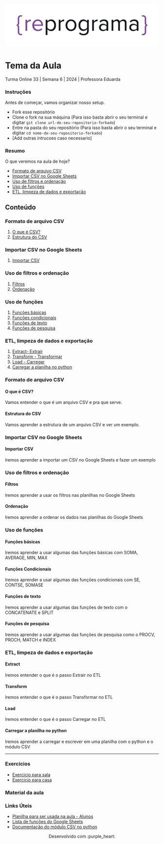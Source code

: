 <h1 align="center">
  <img src="assets/reprograma-fundos-claros.png" alt="logo reprograma" width="500">
</h1>

# Tema da Aula

Turma Online 33 | Semana 6 | 2024 | Professora Eduarda

### Instruções
Antes de começar, vamos organizar nosso setup.
* Fork esse repositório 
* Clone o fork na sua máquina (Para isso basta abrir o seu terminal e digitar `git clone url-do-seu-repositorio-forkado`)
* Entre na pasta do seu repositório (Para isso basta abrir o seu terminal e digitar `cd nome-do-seu-repositorio-forkado`)
* [Add outras intrucoes caso necessario]

### Resumo
O que veremos na aula de hoje?
* [Formato de arquivo CSV](#tema1)
* [Importar CSV no Google Sheets](#tema2)
* [Uso de filtros e ordenação](#tema3)
* [Uso de funções](#tema4)
* [ETL, limpeza de dados e exportação](#tema5)

## Conteúdo
### Formato de arquivo CSV 
1. [O que é CSV?](#topico1)
2. [Estrutura do CSV](#topico2)
### Importar CSV no Google Sheets
1. [Importar CSV](#topico3)   
### Uso de filtros e ordenação
1. [Filtros](#topico4)
2. [Ordenação](#topico5)
### Uso de funções
1. [Funções básicas](#topico6)
2. [Funções condicionais](#topico7)
3. [Funções de texto](#topico8)
4. [Funções de pesquisa](#topico9)
### ETL, limpeza de dados e exportação
1. [Extract- Extrair](#topico10)
2. [Transform - Transformar](#topico11)
3. [Load - Carregar](#topico12)
4. [Carregar a planilha no python](#topico13)

### Formato de arquivo CSV 

#### O que é CSV?
Vamos entender o que é um arquivo CSV e pra que serve.

 #### Estrutura do CSV
Vamos aprender a estrutura de um arquivo CSV e ver um exemplo.

### Importar CSV no Google Sheets
#### Importar CSV
Iremos aprender a importar um CSV no Google Sheets e fazer um exemplo

### Uso de filtros e ordenação
#### Filtros
Iremos aprender a usar os filtros nas planilhas no Google Sheets

#### Ordenação
Iremos aprender a ordenar os dados nas planilhas do Google Sheets

### Uso de funções
#### Funções básicas
Iremos aprender a usar algumas das funções básicas com SOMA, AVERAGE, MIN, MAX

#### Funções Condicionais
Iremos aprender a usar algumas das funções condicionais com SE, CONTSE, SOMASE

#### Funções de texto
Iremos aprender a usar algumas das funções de texto com o CONCATENATE e SPLIT

#### Funções de pesquisa
Iremos aprender a usar algumas das funções de pesquisa como o PROCV, PROCH, MATCH e INDEX

### ETL, limpeza de dados e exportação
#### Extract
Iremos entender o que é o passo Extrair no ETL

#### Transform
Iremos entender o que é o passo Transformar no ETL

#### Load
Iremos entender o que é o passo Carregar no ETL

#### Carregar a planilha no python
Iremos aprender a carregar e escrever em uma planilha com o python e o módulo CSV

***
### Exercícios 
* [Exercicio para sala](https://github.com/reprograma/on33-python-s06-arquivos-pacotes-modulos/tree/main/exercicios/para-sala)
* [Exercicio para casa](https://github.com/reprograma/on33-python-s06-arquivos-pacotes-modulos/tree/main/exercicios/para-casa)

### Material da aula 

### Links Úteis
- [Planilha para ser usada na aula - Alunos](https://docs.google.com/spreadsheets/d/1frE0FyyEdgyPXyk34iIeyRQqZUnKphlBHhxQ1ZjqTwY/copy)
- [Lista de funções do Google Sheets](https://support.google.com/docs/table/25273?hl=pt-BR)
- [Documentação do módulo CSV no python](https://docs.python.org/pt-br/3/library/csv.html)


<p align="center">
Desenvolvido com :purple_heart:  
</p>


